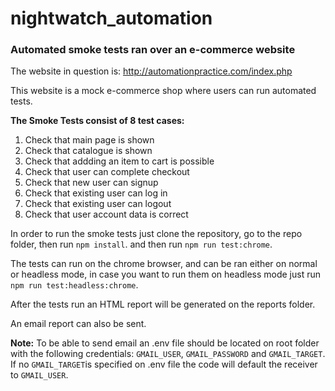 # nightwatch_automation

### Automated smoke tests ran over an e-commerce website
The website in question is: http://automationpractice.com/index.php

This website is a mock e-commerce shop where users can run automated tests.

__The Smoke Tests consist of 8 test cases:__

1. Check that main page is shown
2. Check that catalogue is shown
3. Check that addding an item to cart is possible
4. Check that user can complete checkout
5. Check that new user can signup
6. Check that existing user can log in
7. Check that existing user can logout
8. Check that user account data is correct

In order to run the smoke tests just clone the repository, go to the repo folder, then run `npm install`.
and then run `npm run test:chrome`.

The tests can run on the chrome browser, and can be ran either on normal or headless mode, in case you want to run them
on headless mode just run `npm run test:headless:chrome`.

After the tests run an HTML report will be generated on the reports folder.

An email report can also be sent.

__Note:__ To be able to send email an .env file should be located on root folder with the following credentials: `GMAIL_USER`, `GMAIL_PASSWORD` and `GMAIL_TARGET`. If no `GMAIL_TARGET`is specified on .env file the code will default the receiver to `GMAIL_USER`.

